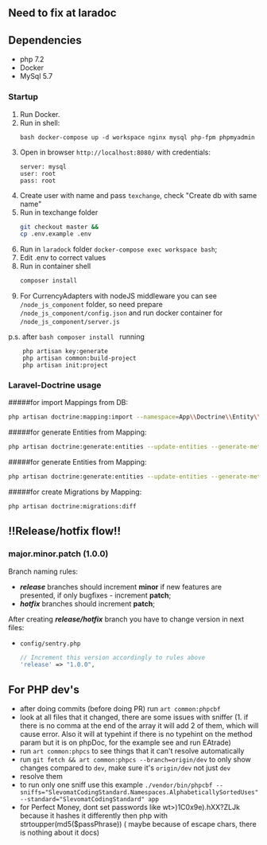 ## Need to fix at laradoc

## Dependencies
* php 7.2
* Docker
* MySql 5.7

### Startup

1. Run Docker.
2. Run in shell:
   ```
   bash docker-compose up -d workspace nginx mysql php-fpm phpmyadmin
   ```
3. Open in browser `http://localhost:8080/` with credentials:
    ```
    server: mysql 
    user: root 
    pass: root
    ```
4. Create user with name and pass `texchange`, check "Create db with same name"
5. Run in texchange folder
    ```bash
    git checkout master &&
    cp .env.example .env
    ```
6. Run in `laradock` folder `docker-compose exec workspace bash`;
7. Edit .env to correct values
8. Run in container shell 
    ```bash
    composer install
    ```
9. For CurrencyAdapters with nodeJS middleware you can see `/node_js_component` folder, so need prepare `/node_js_component/config.json` and run docker container for `/node_js_component/server.js`

p.s. after
    ```bash
    composer install
    ```
    running
```
    php artisan key:generate
    php artisan common:build-project
    php artisan init:project
```
    
    


### Laravel-Doctrine usage

#####for import Mappings from DB:
```bash
php artisan doctrine:mapping:import --namespace=App\\Doctrine\\Entity\\ xml app/Doctrine/Mappings/
```
#####for generate Entities from Mapping:
```bash
php artisan doctrine:generate:entities --update-entities --generate-methods /app/Doctrine/Mappings/
```
#####for generate Entities from Mapping:
```bash
php artisan doctrine:generate:entities --update-entities --generate-methods /packages/php/SharedDatabases/RouterPermissionCheckerRolesManager/Mappings
```
#####for create Migrations by Mapping:
```bash
php artisan doctrine:migrations:diff
```

## !!Release/hotfix flow!!
### major.minor.patch (1.0.0)

Branch naming rules:
- ***release*** branches should increment **minor** if new features are presented, if only bugfixes - increment **patch**;
- ***hotfix*** branches should increment **patch**;

After creating ***release/hotfix*** branch you have to change version in next files:

- `config/sentry.php`
    ```php
    // Increment this version accordingly to rules above
    'release' => "1.0.0", 
    ```

## For PHP dev's
- after doing commits (before doing PR) run `art common:phpcbf`
- look at all files that it changed, there are some issues with sniffer 
(1. if there is no comma at the end of the array it will add 2 of them, which will cause error. 
Also it will at typehint if there is no typehint on the method param but it is on phpDoc,
for the example see and run EAtrade)
- run `art common:phpcs` to see things that it can't resolve automatically
- run `git fetch && art common:phpcs --branch=origin/dev` to only show changes compared to `dev`, make sure it's `origin/dev` not just `dev`
- resolve them
- to run only one sniff use this example
`./vendor/bin/phpcbf --sniffs="SlevomatCodingStandard.Namespaces.AlphabeticallySortedUses" --standard="SlevomatCodingStandard" app`
- for Perfect Money, dont set passwords like wt>)1C0x9e).hXX?ZLJk because it hashes it differently then php 
with strtoupper(md5($passPhrase)) ( maybe because of escape chars, there is nothing about it docs)